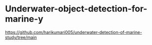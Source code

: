 # Underwater-object-detection-for-marine-y
https://github.com/harikumari005/underwater-detection-of-marine-study/tree/main

